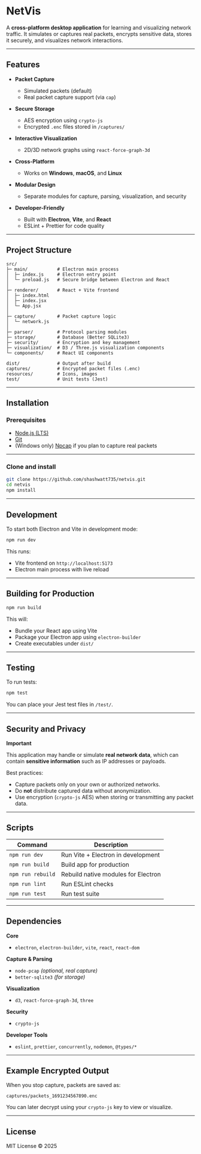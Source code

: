# NetVis

A **cross-platform desktop application** for learning and visualizing network traffic.
It simulates or captures real packets, encrypts sensitive data, stores it securely, and visualizes network interactions.

---

## Features

- **Packet Capture**
  - Simulated packets (default)
  - Real packet capture support (via `cap`)

- **Secure Storage**
  - AES encryption using `crypto-js`
  - Encrypted `.enc` files stored in `/captures/`

- **Interactive Visualization**
  - 2D/3D network graphs using `react-force-graph-3d`

- **Cross-Platform**
  - Works on **Windows**, **macOS**, and **Linux**

- **Modular Design**
  - Separate modules for capture, parsing, visualization, and security

- **Developer-Friendly**
  - Built with **Electron**, **Vite**, and **React**
  - ESLint + Prettier for code quality

---

## Project Structure

```
src/
├─ main/           # Electron main process
│  ├─ index.js     # Electron entry point
│  └─ preload.js   # Secure bridge between Electron and React
│
├─ renderer/       # React + Vite frontend
│  ├─ index.html
│  ├─ index.jsx
│  └─ App.jsx
│
├─ capture/        # Packet capture logic
│  └─ network.js
│
├─ parser/         # Protocol parsing modules
├─ storage/        # Database (Better SQLite3)
├─ security/       # Encryption and key management
├─ visualization/  # D3 / Three.js visualization components
└─ components/     # React UI components

dist/              # Output after build
captures/          # Encrypted packet files (.enc)
resources/         # Icons, images
test/              # Unit tests (Jest)
```

---

## Installation

### Prerequisites

- [Node.js (LTS)](https://nodejs.org/)
- [Git](https://git-scm.com/)
- (Windows only) [Npcap](https://npcap.com/) if you plan to capture real packets

---

### Clone and install

```bash
git clone https://github.com/shashwatt735/netvis.git
cd netvis
npm install
```

---

## Development

To start both Electron and Vite in development mode:

```bash
npm run dev
```

This runs:

- Vite frontend on `http://localhost:5173`
- Electron main process with live reload

---

## Building for Production

```bash
npm run build
```

This will:

- Bundle your React app using Vite
- Package your Electron app using `electron-builder`
- Create executables under `dist/`

---

## Testing

To run tests:

```bash
npm test
```

You can place your Jest test files in `/test/`.

---

## Security and Privacy

**Important**

This application may handle or simulate **real network data**, which can contain **sensitive information** such as IP addresses or payloads.

Best practices:

- Capture packets only on your own or authorized networks.
- Do **not** distribute captured data without anonymization.
- Use encryption (`crypto-js` AES) when storing or transmitting any packet data.

---

## Scripts

| Command           | Description                         |
| ----------------- | ----------------------------------- |
| `npm run dev`     | Run Vite + Electron in development  |
| `npm run build`   | Build app for production            |
| `npm run rebuild` | Rebuild native modules for Electron |
| `npm run lint`    | Run ESLint checks                   |
| `npm run test`    | Run test suite                      |

---

## Dependencies

**Core**

- `electron`, `electron-builder`, `vite`, `react`, `react-dom`

**Capture & Parsing**

- `node-pcap` _(optional, real capture)_
- `better-sqlite3` _(for storage)_

**Visualization**

- `d3`, `react-force-graph-3d`, `three`

**Security**

- `crypto-js`

**Developer Tools**

- `eslint`, `prettier`, `concurrently`, `nodemon`, `@types/*`

---

## Example Encrypted Output

When you stop capture, packets are saved as:

```
captures/packets_1691234567890.enc
```

You can later decrypt using your `crypto-js` key to view or visualize.

---

<!-- ## 🖯️ Roadmap>

- [ ] Add real-time packet capture via `node-pcap`
- [ ] Integrate database-backed storage
- [ ] Decrypt and visualize packets
- [ ] Add protocol parsers (TCP, UDP, HTTP)
- [ ] Build an educational mode for learning network layers

---

## 🧑‍💻 Author

**Your Name**

📧 [your.email@example.com](mailto:your.email@example.com)
🌐 [yourwebsite.dev](https://yourwebsite.dev)
---
-->

## License

MIT License © 2025
